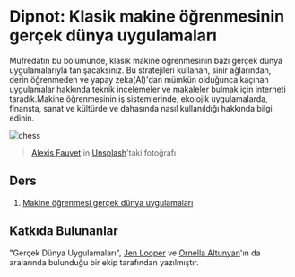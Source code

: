 # Dipnot: Klasik makine öğrenmesinin gerçek dünya uygulamaları



Müfredatın bu bölümünde, klasik makine öğrenmesinin bazı gerçek dünya uygulamalarıyla tanışacaksınız. Bu stratejileri kullanan, sinir ağlarından, derin öğrenmeden ve yapay zeka(AI)'dan mümkün olduğunca kaçınan uygulamalar hakkında teknik incelemeler ve makaleler bulmak için interneti taradık.Makine öğrenmesinin iş sistemlerinde, ekolojik uygulamalarda, finansta, sanat ve kültürde ve dahasında nasıl kullanıldığı hakkında bilgi edinin.


![chess](images/chess.jpg)

> <a href="https://unsplash.com/@childeye?utm_source=unsplash&utm_medium=referral&utm_content=creditCopyText">Alexis Fauvet</a>'in <a href="https://unsplash.com/s/photos/artificial-intelligence?utm_source=unsplash&utm_medium=referral&utm_content=creditCopyText">Unsplash</a>'taki fotoğrafı

## Ders

1. [Makine öğrenmesi gerçek dünya uygulamaları](https://github.com/microsoft/ML-For-Beginners/blob/main/9-Real-World/1-Applications/translations/README.tr.md)

## Katkıda Bulunanlar

"Gerçek Dünya Uygulamaları", [Jen Looper](https://twitter.com/jenlooper) ve [Ornella Altunyan](https://twitter.com/ornelladotcom)'ın da aralarında bulunduğu bir ekip tarafından yazılmıştır.


